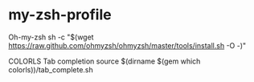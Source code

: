 # my-zsh-profile
Oh-my-zsh
  sh -c "$(wget https://raw.github.com/ohmyzsh/ohmyzsh/master/tools/install.sh -O -)"
  
COLORLS
Tab completion
  source $(dirname $(gem which colorls))/tab_complete.sh
